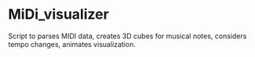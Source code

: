 # MiDi_visualizer
 Script to parses MIDI data, creates 3D cubes for musical notes, considers tempo changes, animates visualization.
